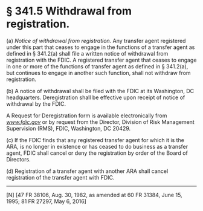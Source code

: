 # § 341.5   Withdrawal from registration.

(a) *Notice of withdrawal from registration.* Any transfer agent registered under this part that ceases to engage in the functions of a transfer agent as defined in § 341.2(a) shall file a written notice of withdrawal from registration with the FDIC. A registered transfer agent that ceases to engage in one or more of the functions of transfer agent as defined in § 341.2(a), but continues to engage in another such function, shall not withdraw from registration.


(b) A notice of withdrawal shall be filed with the FDIC at its Washington, DC headquarters. Deregistration shall be effective upon receipt of notice of withdrawal by the FDIC. 

A Request for Deregistration form is available electronically from *www.fdic.gov* or by request from the Director, Division of Risk Management Supervision (RMS), FDIC, Washington, DC 20429.


(c) If the FDIC finds that any registered transfer agent for which it is the ARA, is no longer in existence or has ceased to do business as a transfer agent, FDIC shall cancel or deny the registration by order of the Board of Directors.


(d) Registration of a transfer agent with another ARA shall cancel registration of the transfer agent with FDIC.



---

[N] [47 FR 38106, Aug. 30, 1982, as amended at 60 FR 31384, June 15, 1995; 81 FR 27297, May 6, 2016]




